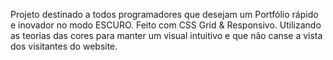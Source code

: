 Projeto destinado a todos programadores que desejam um Portfólio rápido e inovador no modo ESCURO.
Feito com CSS Grid & Responsivo.
Utilizando as teorias das cores para manter um visual intuitivo e que não canse a vista dos visitantes do website.
